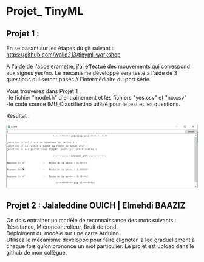 # Projet_ TinyML

## Projet 1 :
En se basant sur les étapes du git suivant : https://github.com/walid213/tinyml-workshop

A l'aide de l'accelerometre, j'ai effectué des mouvements qui correspond aux signes yes/no.
Le mécanisme développé sera testé à l'aide de 3 questions qui seront posés à l'intermédiaire du port série.  

Vous trouverez dans Projet 1 :  
-le fichier "model.h" d'entrainement et les fichiers "yes.csv" et "no.csv"  
-le code source IMU_Classifier.ino utilisé pour le test et les questions.  

Résultat :  
  
![test.png](https://github.com/JalaleddineOUICH/Projet_IA/blob/main/Projet_1/test.png)  
  
  
## Projet 2 :  Jalaleddine OUICH | Elmehdi BAAZIZ
On dois entrainer un modèle de reconnaissance des mots suivants : Résistance, Microncontrolleur, Bruit de fond.  
Déploiment du modèle sur une carte Arduino.  
Utilisez le mécanisme développé pour faire clignoter la led graduellement à chaque fois qu’on prononce un mot particulier. 
Le projet est upload dans le github de mon collègue.

